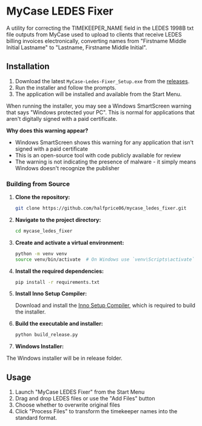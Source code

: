 # MyCase LEDES Fixer

A utility for correcting the TIMEKEEPER_NAME field in the LEDES 1998B txt file outputs from MyCase used to upload to clients that receive LEDES billing invoices electronically, converting names from "Firstname Middle Initial Lastname" to "Lastname, Firstname Middle Initial".

## Installation

1. Download the latest `MyCase-Ledes-Fixer_Setup.exe` from the [releases](release).
2. Run the installer and follow the prompts.
3. The application will be installed and available from the Start Menu.

When running the installer, you may see a Windows SmartScreen warning that says "Windows protected your PC". This is normal for applications that aren't digitally signed with a paid certificate. 

**Why does this warning appear?**
- Windows SmartScreen shows this warning for any application that isn't signed with a paid certificate
- This is an open-source tool with code publicly available for review
- The warning is not indicating the presence of malware - it simply means Windows doesn't recognize the publisher

### Building from Source

1. **Clone the repository:**

   ```bash
   git clone https://github.com/halfprice06/mycase_ledes_fixer.git
   ```

2. **Navigate to the project directory:**

   ```bash
   cd mycase_ledes_fixer
   ```

3. **Create and activate a virtual environment:**

   ```bash
   python -m venv venv
   source venv/bin/activate  # On Windows use `venv\Scripts\activate`
   ```

4. **Install the required dependencies:**

   ```bash
   pip install -r requirements.txt
   ```

5. **Install Inno Setup Compiler:**

   Download and install the [Inno Setup Compiler](https://jrsoftware.org/isinfo.php), which is required to build the installer.

5. **Build the executable and installer:**

   ```bash
   python build_release.py
   ```

6. **Windows Installer:**

The Windows installer will be in release folder. 

## Usage

1. Launch "MyCase LEDES Fixer" from the Start Menu
2. Drag and drop LEDES files or use the "Add Files" button
3. Choose whether to overwrite original files
4. Click "Process Files" to transform the timekeeper names into the standard format. 

